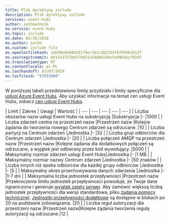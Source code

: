 ```yaml
---
title: Plik dyrektywy include
description: Plik dyrektywy include
services: event-hubs
author: sethmanheim
ms.service: event-hubs
ms.topic: include
ms.date: 02/26/2018
ms.author: sethm
ms.custom: include file
ms.openlocfilehash: 1eb90e8e04d18179ec361c302244f97956b34137
ms.sourcegitcommit: bd15a37170e57b651c54d8b194e5a99b5bcfb58f
ms.translationtype: MT
ms.contentlocale: pl-PL
ms.lasthandoff: 03/07/2019
ms.locfileid: "57553980"
---
```

W poniższej tabeli przedstawiono limity przydziału i limity specyficzne dla [usługi Azure Event Hubs](https://azure.microsoft.com/services/event-hubs/). Aby uzyskać informacje na temat cen usługi Event Hubs, zobacz [cen usługi Event Hubs](https://azure.microsoft.com/pricing/details/event-hubs/).

| Limit | Zakres | Uwagi | Wartość |
| --- | --- | --- | --- | --- |
| Liczba obszarów nazw usługi Event Hubs na subskrypcję |Subskrypcja |- |1000 |
| Liczba zdarzeń centra na przestrzeń nazw |Przestrzeń nazw |Kolejne żądania do tworzenia nowego Centrum zdarzeń są odrzucane. |10 |
| Liczba partycji na Centrum zdarzeń |Jednostka |- |32 |
| Liczba grup odbiorców dla Centrum zdarzeń |Jednostka |- |20 |
| Liczba połączeń AMQP na przestrzeń nazw |Przestrzeń nazw |Kolejne żądania dla dodatkowych połączeń są odrzucane, a wyjątek jest odbierany przez kod wywołujący. |5000 |
| Maksymalny rozmiar zdarzeń usługi Event Hubs|Jednostka |- |1 MB |
| Maksymalny rozmiar nazwy Centrum zdarzeń |Jednostka |- |50 znaków |
| Liczba innych niż epoka odbiorców dla każdej grupy odbiorców |Jednostka |- |5 |
| Maksymalny okres przechowywania danych zdarzenia |Jednostka |- |1-7 dni |
| Maksymalna liczba jednostek przepływności |Przestrzeń nazw |Przekroczenie limitu jednostek przepływności powoduje, że Twoje dane ograniczona i generuje [wyjątek zajęty serwer](/dotnet/api/microsoft.servicebus.messaging.serverbusyexception). Aby zamówić większą liczbę jednostek przepływności dla wersji standardowa, pliku [żądania pomocy technicznej](/azure/azure-supportability/how-to-create-azure-support-request). [Jednostki przepływności dodatkowe](../articles/event-hubs/event-hubs-auto-inflate.md) są dostępne w blokach po 20 na podstawie zobowiązania. |20 |
| Liczba reguł autoryzacji dla przestrzeni nazw |Przestrzeń nazw|Kolejne żądania tworzenia reguły autoryzacji są odrzucane.|12 |
